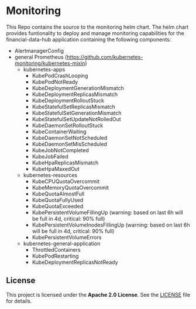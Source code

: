 # Monitoring

This Repo contains the source to the monitoring helm chart. The helm chart provides funtionality to deploy and manage monitoring capabilities for the financial-data-hub application containing the following components:

- AlertmanagerConfig
- general Prometheus (https://github.com/kubernetes-monitoring/kubernetes-mixin)
  - kubernetes-apps
    - KubePodCrashLooping
    - KubePodNotReady
    - KubeDeploymentGenerationMismatch
    - KubeDeploymentReplicasMismatch
    - KubeDeploymentRolloutStuck
    - KubeStatefulSetReplicasMismatch
    - KubeStatefulSetGenerationMismatch
    - KubeStatefulSetUpdateNotRolledOut
    - KubeDaemonSetRolloutStuck
    - KubeContainerWaiting
    - KubeDaemonSetNotScheduled
    - KubeDaemonSetMisScheduled
    - KubeJobNotCompleted
    - KubeJobFailed
    - KubeHpaReplicasMismatch
    - KubeHpaMaxedOut
  - kubernetes-resources
    - KubeCPUQuotaOvercommit
    - KubeMemoryQuotaOvercommit
    - KubeQuotaAlmostFull
    - KubeQuotaFullyUsed
    - KubeQuotaExceeded
    - KubePersistentVolumeFillingUp (warning: based on last 6h will be full in 4d, critical: 90% full)
    - KubePersistentVolumeInodesFillingUp (warning: based on last 6h will be full in 4d, critical: 90% full)
    - KubePersistentVolumeErrors
  - kubernetes-general-application
    - ThrottledContainers
    - KubePodRestarting
    - KubeDeploymentReplicasNotReady

## License

This project is licensed under the **Apache 2.0 License**. See the [LICENSE](LICENSE) file for details.
